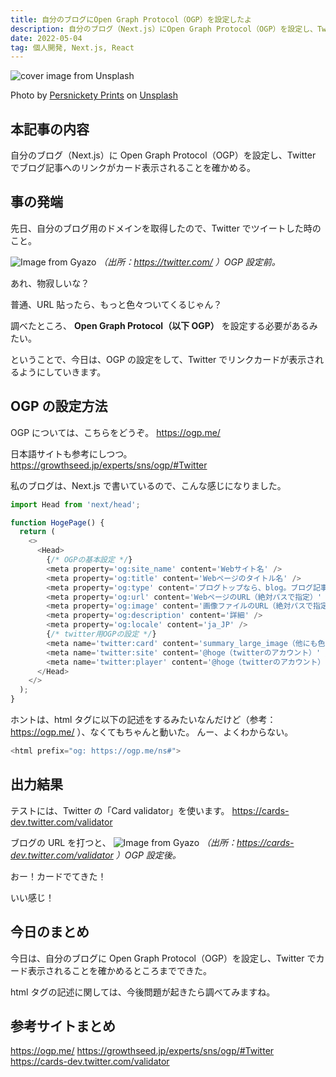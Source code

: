 ```yaml
---
title: 自分のブログにOpen Graph Protocol（OGP）を設定したよ
description: 自分のブログ（Next.js）にOpen Graph Protocol（OGP）を設定し、Twitterでブログ記事へのリンクがカード表示されることを確かめる。
date: 2022-05-04
tag: 個人開発, Next.js, React
---
```


![cover image from Unsplash](/assets/blog/20220504-open-graph-protocol/cover.webp)

Photo by [Persnickety Prints](https://unsplash.com/photos/98uOSdqum6E) on [Unsplash](https://unsplash.com/)

## 本記事の内容

自分のブログ（Next.js）に Open Graph Protocol（OGP）を設定し、Twitter でブログ記事へのリンクがカード表示されることを確かめる。

## 事の発端

先日、自分のブログ用のドメインを取得したので、Twitter でツイートした時のこと。

![Image from Gyazo](https://i.gyazo.com/5f5937a110e7cdbfe18d12a03aace776.jpg)
_（出所：https://twitter.com/ ）OGP 設定前。_

あれ、物寂しいな？

普通、URL 貼ったら、もっと色々ついてくるじゃん？

調べたところ、 **Open Graph Protocol（以下 OGP）** を設定する必要があるみたい。

ということで、今日は、OGP の設定をして、Twitter でリンクカードが表示されるようにしていきます。

## OGP の設定方法

OGP については、こちらをどうぞ。
https://ogp.me/

日本語サイトも参考にしつつ。
https://growthseed.jp/experts/sns/ogp/#Twitter

私のブログは、Next.js で書いているので、こんな感じになりました。

```typescript
import Head from 'next/head';

function HogePage() {
  return (
    <>
      <Head>
        {/* OGPの基本設定 */}
        <meta property='og:site_name' content='Webサイト名' />
        <meta property='og:title' content='Webページのタイトル名' />
        <meta property='og:type' content='ブログトップなら、blog。ブログ記事ならarticle' />
        <meta property='og:url' content='WebページのURL（絶対パスで指定）' />
        <meta property='og:image' content='画像ファイルのURL（絶対パスで指定）' />
        <meta property='og:description' content='詳細' />
        <meta property='og:locale' content='ja_JP' />
        {/* twitter用OGPの設定 */}
        <meta name='twitter:card' content='summary_large_image（他にも色々あるよ）' />
        <meta name='twitter:site' content='@hoge（twitterのアカウント）' />
        <meta name='twitter:player' content='@hoge（twitterのアカウント）' />
      </Head>
    </>
  );
}
```

ホントは、html タグに以下の記述をするみたいなんだけど（参考：https://ogp.me/ ）、なくてもちゃんと動いた。
んー、よくわからない。

```typescript
<html prefix="og: https://ogp.me/ns#">
```

## 出力結果

テストには、Twitter の「Card validator」を使います。
https://cards-dev.twitter.com/validator

ブログの URL を打つと、
![Image from Gyazo](https://i.gyazo.com/61f948c36694f2b2ecfeee1bf41fed64.png)
_（出所：https://cards-dev.twitter.com/validator ）OGP 設定後。_

おー！カードでてきた！

いい感じ！

## 今日のまとめ

今日は、自分のブログに Open Graph Protocol（OGP）を設定し、Twitter でカード表示されることを確かめるところまでできた。

html タグの記述に関しては、今後問題が起きたら調べてみますね。

## 参考サイトまとめ

https://ogp.me/
https://growthseed.jp/experts/sns/ogp/#Twitter
https://cards-dev.twitter.com/validator
